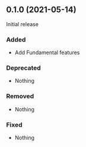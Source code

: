 ## 0.1.0 (2021-05-14)

Initial release

### Added

- Add Fundamental features

### Deprecated

- Nothing

### Removed

- Nothing

### Fixed

- Nothing
